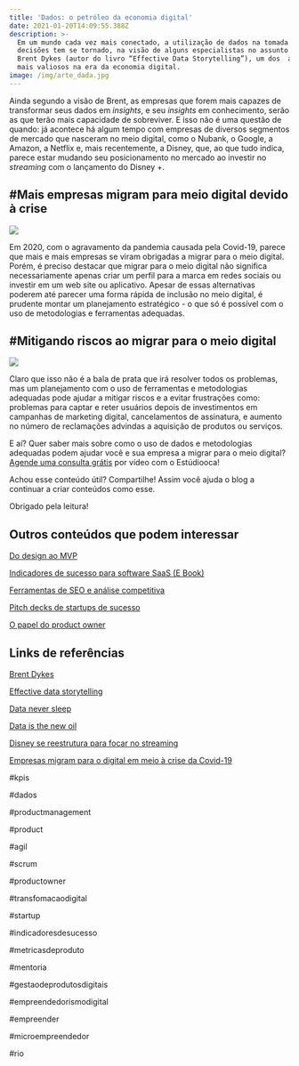 ```yaml
---
title: 'Dados: o petróleo da economia digital'
date: 2021-01-20T14:09:55.388Z
description: >-
  Em um mundo cada vez mais conectado, a utilização de dados na tomada de
  decisões tem se tornado, na visão de alguns especialistas no assunto como
  Brent Dykes (autor do livro “Effective Data Storytelling”), um dos  ativos
  mais valiosos na era da economia digital.
image: /img/arte_dada.jpg
---
```

Ainda segundo a visão de Brent, as empresas que forem mais capazes de transformar seus dados em _insights_, e seu _insights_ em conhecimento, serão as que terão mais capacidade de sobreviver. E isso não é uma questão de quando: já acontece há algum tempo com empresas de diversos segmentos de mercado que  nasceram no meio digital, como o Nubank, o Google, a Amazon, a Netflix e, mais recentemente, a Disney, que, ao que tudo indica, parece estar mudando seu posicionamento no mercado ao investir no _streaming_ com o lançamento do Disney +.  



## \#Mais empresas migram para meio digital devido à crise 

![](/img/imag-pos-data-02.jpg)



Em 2020, com o agravamento da pandemia causada pela Covid-19, parece que mais e mais empresas se viram obrigadas a migrar para o meio digital. Porém, é preciso destacar que migrar para o meio digital não significa necessariamente apenas criar um perfil para a marca em redes sociais ou investir em um web site ou aplicativo. Apesar de essas alternativas poderem até parecer uma forma rápida de inclusão no meio digital, é prudente montar um planejamento estratégico - o que só é possível com o uso de metodologias e ferramentas adequadas. 



## \#Mitigando riscos ao migrar para o meio digital

![](/img/plan.jpg)

Claro que isso não é a bala de prata que irá resolver todos os problemas, mas um planejamento com o uso de ferramentas e metodologias adequadas pode ajudar a mitigar riscos e a evitar frustrações como: problemas para captar e reter usuários depois de investimentos em campanhas de marketing digital, cancelamentos de assinatura, e aumento no número de reclamações advindas a aquisição de produtos ou serviços.

E aí? Quer saber mais sobre como o uso de dados e metodologias adequadas podem ajudar você e sua empresa a migrar para o meio digital? [Agende uma consulta grátis](https://www.estudiooca.com.br/agendar/) por vídeo com o Estúdiooca!

Achou esse conteúdo útil? Compartilhe! Assim você ajuda o blog a continuar a criar conteúdos como esse.

Obrigado pela leitura!



## Outros conteúdos que podem interessar



[Do design ao MVP ](https://www.estudiooca.com.br/blog/do-design-ao-mvp-plugins-%C3%BAteis-para-o-figma/)

[Indicadores de sucesso para software SaaS (E Book)](https://mailchi.mp/1fd9f7253cf8/ebooks-estudiooca)

[Ferramentas de SEO e análise competitiva ](https://www.estudiooca.com.br/blog/ferramentas-de-seo-e-an%C3%A1lise-competitiva-de-perfis-no-instagram-e-tiktok/)

[Pitch decks de startups de sucesso ](https://www.estudiooca.com.br/blog/pitch-decks-de-startups-de-sucesso-para-voc%C3%AA-se-inspirar/)

[O papel do product owner](https://www.estudiooca.com.br/blog/o-que-%C3%A9-um-product-owner/)



## Links de referências  



[Brent Dykes](https://www.forbes.com/sites/brentdykes/#73e743264c5b)

[Effective data storytelling](https://www.amazon.com.br/Effective-Data-Storytelling-Narrative-Visuals/dp/1119615712/ref=sr_1_5?adgrpid=82022319300&dchild=1&gclid=CjwKCAiAxp-ABhALEiwAXm6IyezHKQnUnt6a_diZcjfOMiSROGXqV3Xk1x0HrUSK9L6-cG5UuHhQLhoCvCUQAvD_BwE&hvadid=425954612556&hvdev=c&hvlocphy=20102&hvnetw=g&hvqmt=b&hvrand=14981982361731056911&hvtargid=kwd-49443015179&hydadcr=5653_11235203&keywords=storytelling+with+data&qid=1611139759&sr=8-5&tag=hydrbrgk-20)

[Data never sleep](https://www.domo.com/learn/data-never-sleeps-8)

[Data is the new oil](https://www.wired.com/insights/2014/07/data-new-oil-digital-economy/)

[Disney se reestrutura para focar no streaming](https://www.infomoney.com.br/negocios/disney-se-reestrutura-para-focar-em-operacoes-de-streaming/)

[Empresas migram para o digital em meio à crise da Covid-19](https://www.terra.com.br/noticias/dino/empresas-migram-para-o-digital-e-impulsionam-agencias-em-meio-a-crise-da-covid-19,dab867bb7294cc0b49b4ab1bd631dca22bw1giaz.html)



\#kpis 

\#dados

\#productmanagement

\#product

\#agil

\#scrum

\#productowner

\#transfomacaodigital

\#startup

\#indicadoresdesucesso

\#metricasdeproduto

\#mentoria

\#gestaodeprodutosdigitais

\#empreendedorismodigital

\#empreender

\#microempreendedor

\#rio
